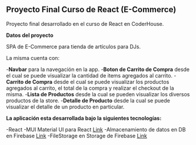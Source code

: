 ## Proyecto Final Curso de React (E-Commerce)

Proyecto final desarrollado en el curso de React en CoderHouse.

**Datos del proyecto**

SPA de E-Commerce para tienda de artículos para DJs.

La misma cuenta con:

-**Navbar** para la navegación en la app.
-**Boton de Carrito de Compra** desde el cual se puede visualizar la cantidad de items agregados al carrito.
-**Carrito de Compra** desde el cual se puede visualizar los productos agregados al carrito, el total de la compra y realizar el checkout de la misma.
-**Lista de Productos** desde la cual se pueden visualizar los diversos productos de la store.
-**Detalle de Producto** desde la cual se puede visualizar el detalle de un producto en particular.

**La aplicación esta desarrollada bajo la siguientes tecnologías:**

-React
-MUI Material UI para React [Link](https://mui.com/)
-Almacenamiento de datos en DB en Firebase [Link](https://firebase.google.com)
-FileStorage en Storage de Firebase [Link](https://firebase.google.com)

